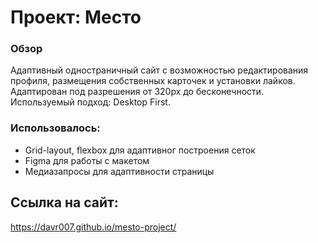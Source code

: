 # Проект: Место

### Обзор

Адаптивный одностраничный сайт с возможностью редактирования профиля, размещения собственных карточек и установки лайков. Адаптирован под разрешения от 320px до бесконечности. Используемый подход: Desktop First.

### Использовалось:

* Grid-layout, flexbox для адаптивног построения сеток
* Figma для работы с макетом
* Медиазапросы для адаптивности страницы

## Ссылка на сайт: 

https://davr007.github.io/mesto-project/
